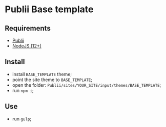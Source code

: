 # Publii Base template

## Requirements

- [Publii](https://getpublii.com/download/)
- [NodeJS (12+)](https://nodejs.org/en/download/)

## Install

- install `BASE_TEMPLATE` theme;
- point the site theme to `BASE_TEMPLATE`;
- open the folder: `Publii/sites/YOUR_SITE/input/themes/BASE_TEMPLATE`;
- run `npm i`;

## Use

- run `gulp`;
